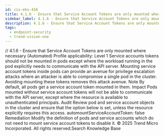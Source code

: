 ```yaml
---
id: cis-eks-416
title: 4.1.6 - Ensure that Service Account Tokens are only mounted where necessary (Automated)
sidebar_label: 4.1.6 - Ensure that Service Account Tokens are only mounted where necessary (Automated)
description: 4.1.6 - Ensure that Service Account Tokens are only mounted where necessary (Automated)
tags:
  - endpoint-security
  - trend-vision-one
---
```


/*<![CDATA[*/ $('#title').html($('meta[name=map-description]').attr('content')); /*]]>*/ 4.1.6 - Ensure that Service Account Tokens are only mounted where necessary (Automated) Profile applicability: Level 1 Service accounts tokens should not be mounted in pods except where the workload running in the pod explicitly needs to communicate with the API server. Mounting service account tokens inside pods can provide an avenue for privilege escalation attacks where an attacker is able to compromise a single pod in the cluster. Avoiding mounting these tokens removes this attack avenue. Note By default, all pods get a service account token mounted in them. Impact Pods mounted without service account tokens will not be able to communicate with the API server, except where the resource is available to unauthenticated principals. Audit Review pod and service account objects in the cluster and ensure that the option below is set, unless the resource explicitly requires this access. automountServiceAccountToken: false Remediation Modify the definition of pods and service accounts which do not need to mount service account tokens to disable it. © 2025 Trend Micro Incorporated. All rights reserved.Search Knowledge Base